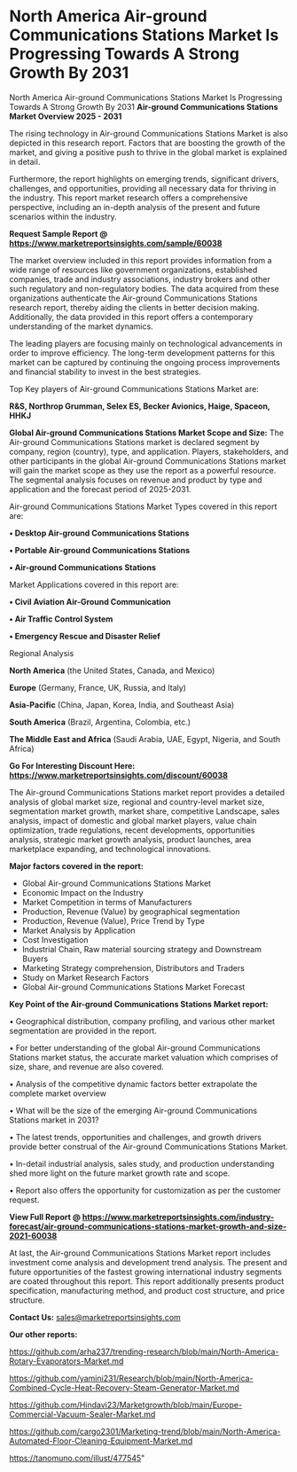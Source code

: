 # North America Air-ground Communications Stations Market Is Progressing Towards A Strong Growth By 2031
North America Air-ground Communications Stations Market Is Progressing Towards A Strong Growth By 2031
<Strong> Air-ground Communications Stations Market Overview 2025 - 2031</strong>

The rising technology in Air-ground Communications Stations Market is also depicted in this research report. Factors that are boosting the growth of the market, and giving a positive push to thrive in the global market is explained in detail.

Furthermore, the report highlights on emerging trends, significant drivers, challenges, and opportunities, providing all necessary data for thriving in the industry. This report market research offers a comprehensive perspective, including an in-depth analysis of the present and future scenarios within the industry.

<strong>Request Sample Report @ <a href=https://www.marketreportsinsights.com/sample/60038>https://www.marketreportsinsights.com/sample/60038</a></strong>

The market overview included in this report provides information from a wide range of resources like government organizations, established companies, trade and industry associations, industry brokers and other such regulatory and non-regulatory bodies. The data acquired from these organizations authenticate the Air-ground Communications Stations research report, thereby aiding the clients in better decision making. Additionally, the data provided in this report offers a contemporary understanding of the market dynamics.

The leading players are focusing mainly on technological advancements in order to improve efficiency. The long-term development patterns for this market can be captured by continuing the ongoing process improvements and financial stability to invest in the best strategies.

Top Key players of Air-ground Communications Stations Market are:

<strong>R&S, Northrop Grumman, Selex ES, Becker Avionics, Haige, Spaceon, HHKJ</strong>

<strong><b>Global Air-ground Communications Stations Market Scope and Size:</b></strong>
The Air-ground Communications Stations market is declared segment by company, region (country), type, and application. Players, stakeholders, and other participants in the global Air-ground Communications Stations market will gain the market scope as they use the report as a powerful resource. The segmental analysis focuses on revenue and product by type and application and the forecast period of 2025-2031.

Air-ground Communications Stations Market Types covered in this report are:

<strong>• Desktop Air-ground Communications Stations

• Portable Air-ground Communications Stations

• Air-ground Communications Stations</strong>

Market Applications covered in this report are:

<strong>• Civil Aviation Air-Ground Communication

• Air Traffic Control System

• Emergency Rescue and Disaster Relief</strong> 

Regional Analysis

<strong>North America</strong> (the United States, Canada, and Mexico)

<strong>Europe</strong> (Germany, France, UK, Russia, and Italy)

<strong>Asia-Pacific</strong> (China, Japan, Korea, India, and Southeast Asia)

<strong>South America</strong> (Brazil, Argentina, Colombia, etc.)

<strong>The Middle East and Africa</strong> (Saudi Arabia, UAE, Egypt, Nigeria, and South Africa)

<strong>Go For Interesting Discount Here: <a href=https://www.marketreportsinsights.com/discount/60038>https://www.marketreportsinsights.com/discount/60038</a></strong>

The Air-ground Communications Stations market report provides a detailed analysis of global market size, regional and country-level market size, segmentation market growth, market share, competitive Landscape, sales analysis, impact of domestic and global market players, value chain optimization, trade regulations, recent developments, opportunities analysis, strategic market growth analysis, product launches, area marketplace expanding, and technological innovations.

<strong><b>Major factors covered in the report:</b></strong>
<ul>
  <li>Global Air-ground Communications Stations Market </li>
  <li>Economic Impact on the Industry</li>
  <li>Market Competition in terms of Manufacturers</li>
  <li>Production, Revenue (Value) by geographical segmentation</li>
  <li>Production, Revenue (Value), Price Trend by Type</li>
  <li>Market Analysis by Application</li>
  <li>Cost Investigation</li>
  <li>Industrial Chain, Raw material sourcing strategy and Downstream Buyers</li>
  <li>Marketing Strategy comprehension, Distributors and Traders</li>
  <li>Study on Market Research Factors</li>
  <li>Global Air-ground Communications Stations Market Forecast</li>
</ul>

<strong><b>Key Point of the Air-ground Communications Stations Market report:</b></strong>

• Geographical distribution, company profiling, and various other market segmentation are provided in the report.

• For better understanding of the global Air-ground Communications Stations market status, the accurate market valuation which comprises of size, share, and revenue are also covered.

• Analysis of the competitive dynamic factors better extrapolate the complete market overview

• What will be the size of the emerging Air-ground Communications Stations market in 2031?

• The latest trends, opportunities and challenges, and growth drivers provide better construal of the Air-ground Communications Stations Market.

• In-detail industrial analysis, sales study, and production understanding shed more light on the future market growth rate and scope.

• Report also offers the opportunity for customization as per the customer request.

<strong><b>View Full Report @ <a href=https://www.marketreportsinsights.com/industry-forecast/air-ground-communications-stations-market-growth-and-size-2021-60038>https://www.marketreportsinsights.com/industry-forecast/air-ground-communications-stations-market-growth-and-size-2021-60038</a></b></strong>


At last, the Air-ground Communications Stations Market report includes investment come analysis and development trend analysis. The present and future opportunities of the fastest growing international industry segments are coated throughout this report. This report additionally presents product specification, manufacturing method, and product cost structure, and price structure.

<strong>Contact Us:</strong>
sales@marketreportsinsights.com

<strong>Our other reports:</strong>

<a href=https://github.com/arha237/trending-research/blob/main/North-America-Rotary-Evaporators-Market.md>https://github.com/arha237/trending-research/blob/main/North-America-Rotary-Evaporators-Market.md</a>

<a href=https://github.com/yamini231/Research/blob/main/North-America-Combined-Cycle-Heat-Recovery-Steam-Generator-Market.md>https://github.com/yamini231/Research/blob/main/North-America-Combined-Cycle-Heat-Recovery-Steam-Generator-Market.md</a>

<a href=https://github.com/Hindavi23/Marketgrowth/blob/main/Europe-Commercial-Vacuum-Sealer-Market.md>https://github.com/Hindavi23/Marketgrowth/blob/main/Europe-Commercial-Vacuum-Sealer-Market.md</a>

<a href=https://github.com/cargo2301/Marketing-trend/blob/main/North-America-Automated-Floor-Cleaning-Equipment-Market.md>https://github.com/cargo2301/Marketing-trend/blob/main/North-America-Automated-Floor-Cleaning-Equipment-Market.md</a>

<a href=https://tanomuno.com/illust/477545>https://tanomuno.com/illust/477545</a>"
